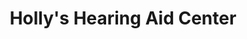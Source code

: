 ---
title: "Holly's Hearing Aid Center"
url: /ashtabula/hollys-hearing-aid-center/
shop: hearing aids
---